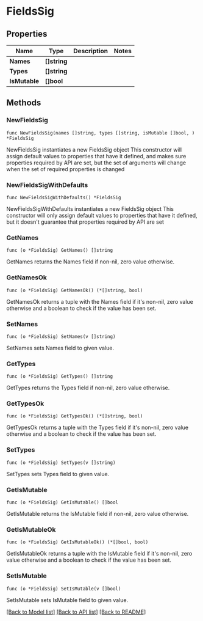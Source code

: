# FieldsSig

## Properties

Name | Type | Description | Notes
------------ | ------------- | ------------- | -------------
**Names** | **[]string** |  | 
**Types** | **[]string** |  | 
**IsMutable** | **[]bool** |  | 

## Methods

### NewFieldsSig

`func NewFieldsSig(names []string, types []string, isMutable []bool, ) *FieldsSig`

NewFieldsSig instantiates a new FieldsSig object
This constructor will assign default values to properties that have it defined,
and makes sure properties required by API are set, but the set of arguments
will change when the set of required properties is changed

### NewFieldsSigWithDefaults

`func NewFieldsSigWithDefaults() *FieldsSig`

NewFieldsSigWithDefaults instantiates a new FieldsSig object
This constructor will only assign default values to properties that have it defined,
but it doesn't guarantee that properties required by API are set

### GetNames

`func (o *FieldsSig) GetNames() []string`

GetNames returns the Names field if non-nil, zero value otherwise.

### GetNamesOk

`func (o *FieldsSig) GetNamesOk() (*[]string, bool)`

GetNamesOk returns a tuple with the Names field if it's non-nil, zero value otherwise
and a boolean to check if the value has been set.

### SetNames

`func (o *FieldsSig) SetNames(v []string)`

SetNames sets Names field to given value.


### GetTypes

`func (o *FieldsSig) GetTypes() []string`

GetTypes returns the Types field if non-nil, zero value otherwise.

### GetTypesOk

`func (o *FieldsSig) GetTypesOk() (*[]string, bool)`

GetTypesOk returns a tuple with the Types field if it's non-nil, zero value otherwise
and a boolean to check if the value has been set.

### SetTypes

`func (o *FieldsSig) SetTypes(v []string)`

SetTypes sets Types field to given value.


### GetIsMutable

`func (o *FieldsSig) GetIsMutable() []bool`

GetIsMutable returns the IsMutable field if non-nil, zero value otherwise.

### GetIsMutableOk

`func (o *FieldsSig) GetIsMutableOk() (*[]bool, bool)`

GetIsMutableOk returns a tuple with the IsMutable field if it's non-nil, zero value otherwise
and a boolean to check if the value has been set.

### SetIsMutable

`func (o *FieldsSig) SetIsMutable(v []bool)`

SetIsMutable sets IsMutable field to given value.



[[Back to Model list]](../README.md#documentation-for-models) [[Back to API list]](../README.md#documentation-for-api-endpoints) [[Back to README]](../README.md)


